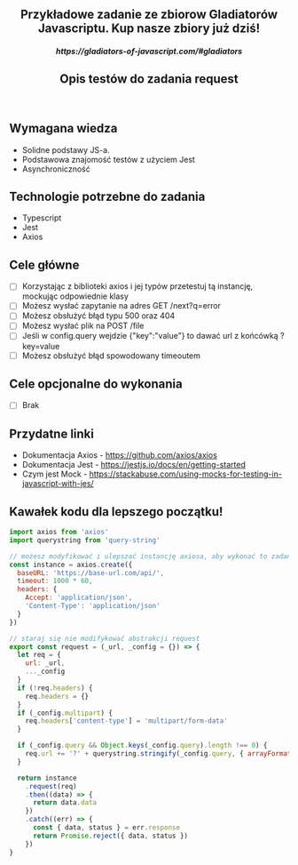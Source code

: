 <h2 align="center">Przykładowe zadanie ze zbiorow Gladiatorów Javascriptu. Kup nasze zbiory już dziś!</h2>
<h5 align="center">https://gladiators-of-javascript.com/#gladiators</h5>

<h2 align="center">Opis testów do zadania request </h2>

<br>

## Wymagana wiedza
- Solidne podstawy JS-a.
- Podstawowa znajomość testów z użyciem Jest
- Asynchroniczność

## Technologie potrzebne do zadania

- Typescript
- Jest
- Axios

## Cele główne

* [ ] Korzystając z biblioteki axios i jej typów przetestuj tą instancję, mockując odpowiednie klasy
* [ ] Możesz wysłać zapytanie na adres GET /next?q=error
* [ ] Możesz obsłużyć błąd typu 500 oraz 404
* [ ] Możesz wysłać plik na POST /file
* [ ] Jeśli w config.query wejdzie {"key":"value"} to dawać url z końcówką ?key=value
* [ ] Możesz obsłużyć błąd spowodowany timeoutem

## Cele opcjonalne do wykonania

* [ ] Brak

## Przydatne linki

- Dokumentacja Axios - https://github.com/axios/axios
- Dokumentacja Jest - https://jestjs.io/docs/en/getting-started
- Czym jest Mock - https://stackabuse.com/using-mocks-for-testing-in-javascript-with-jes/

## Kawałek kodu dla lepszego początku!

```javascript
import axios from 'axios'
import querystring from 'query-string'

// możesz modyfikować i ulepszać instancję axiosa, aby wykonać to zadanie
const instance = axios.create({
  baseURL: 'https://base-url.com/api/',
  timeout: 1000 * 60,
  headers: {
    Accept: 'application/json',
    'Content-Type': 'application/json'
  }
})

// staraj się nie modifykować abstrakcji request
export const request = (_url, _config = {}) => {
  let req = {
    url: _url,
    ..._config
  }
  if (!req.headers) {
    req.headers = {}
  }
  if (_config.multipart) {
    req.headers['content-type'] = 'multipart/form-data'
  }

  if (_config.query && Object.keys(_config.query).length !== 0) {
    req.url += '?' + querystring.stringify(_config.query, { arrayFormat: 'bracket' })
  }

  return instance
    .request(req)
    .then((data) => {
      return data.data
    })
    .catch((err) => {
      const { data, status } = err.response
      return Promise.reject({ data, status })
    })
}
```
